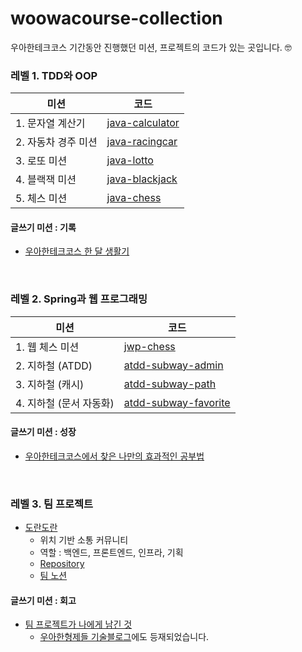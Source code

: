 # woowacourse-collection
우아한테크코스 기간동안 진행했던 미션, 프로젝트의 코드가 있는 곳입니다. 🤓


### 레벨 1. TDD와 OOP

| 미션                | 코드                                                       |
| ------------------- | ---------------------------------------------------------- |
| 1. 문자열 계산기    | [java-calculator](https://github.com/woowacourse/java-calculator/tree/yebink) |
| 2. 자동차 경주 미션 | [java-racingcar](https://github.com/woowacourse/java-racingcar/tree/yebink)  |
| 3. 로또 미션        | [java-lotto](https://github.com/woowacourse/java-lotto/tree/yebink)      |
| 4. 블랙잭 미션      | [java-blackjack](https://github.com/woowacourse/java-blackjack/tree/yebink)  |
| 5. 체스 미션        | [java-chess](https://github.com/woowacourse/java-chess/tree/yebink)      |

#### 글쓰기 미션 : 기록
- [우아한테크코스 한 달 생활기](https://github.com/YebinK/woowa-writing-2/blob/yebink/level1.md)

<br/>


### 레벨 2. Spring과 웹 프로그래밍

| 미션                    | 코드                                                         |
| ----------------------- | ------------------------------------------------------------ |
| 1. 웹 체스 미션         | [jwp-chess](https://github.com/woowacourse/jwp-chess/tree/yebink)         |
| 2. 지하철 (ATDD)        | [atdd-subway-admin](https://github.com/woowacourse/atdd-subway-admin/tree/yebink) |
| 3. 지하철 (캐시)        | [atdd-subway-path](https://github.com/woowacourse/atdd-subway-path/tree/yebink)  |
| 4. 지하철 (문서 자동화) | [atdd-subway-favorite](https://github.com/woowacourse/atdd-subway-favorite/tree/yebink) |

#### 글쓰기 미션 : 성장
- [우아한테크코스에서 찾은 나만의 효과적인 공부법](https://github.com/YebinK/woowa-writing-2/blob/yebink/level2.md)

<br/>


### 레벨 3. 팀 프로젝트
- [도란도란](https://dorandoran.io)
  - 위치 기반 소통 커뮤니티
  - 역할 : 백엔드, 프론트엔드, 인프라, 기획
  - [Repository](https://github.com/woowacourse-teams/2020-doran-doran)
  - [팀 노션](https://www.notion.so/ellyspace/by-GrassHouse-d46650e173d347e89089bfd88ad1be66)

 #### 글쓰기 미션 : 회고
- [팀 프로젝트가 나에게 남긴 것](https://github.com/YebinK/woowa-writing-2/blob/elly_level3/level3.md)
  - [우아한형제들 기술블로그](https://woowabros.github.io/techcourse/2020/08/28/techcourse-level3-retrospective.html)에도 등재되었습니다.

<br/>
